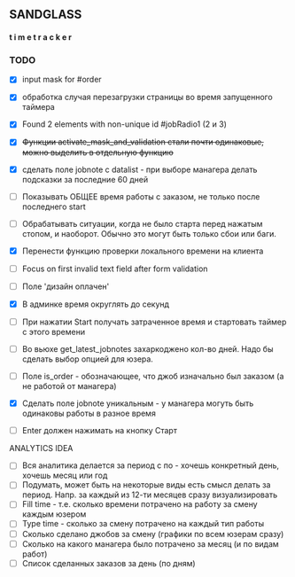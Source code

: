 ## SANDGLASS
#### t i m e t r a c k e r

### TODO

- [x] input mask for #order  
- [x] обработка случая перезагрузки страницы во время запущенного таймера  
- [x] Found 2 elements with non-unique id #jobRadio1 (2 и 3)
- [x] ~~Функции activate_mask_and_validation стали почти одинаковые, можно выделить в отдельную функцию~~
- [x] сделать поле jobnote с datalist - при выборе манагера делать подсказки за последние 60 дней
- [ ] Показывать ОБЩЕЕ время работы с заказом, не только после последнего start
- [ ] Обрабатывать ситуации, когда не было старта перед нажатым стопом, и наоборот. Обычно это могут быть только сбои или баги.
- [x] Перенести функцию проверки локального времени на клиента
- [ ] Focus on first invalid text field after form validation
- [ ] Поле 'дизайн оплачен' 
- [x] В админке время округлять до секунд
- [ ] При нажатии Start получать затраченное время и стартовать таймер с этого времени
- [ ] Во вьюхе get_latest_jobnotes захаркоджено кол-во дней. Надо бы сделать выбор опцией для юзера. 
- [ ] Поле is_order - обозначающее, что джоб изначально был заказом (а не работой от манагера)
- [x] Сделать поле jobnote уникальным - у манагера могуть быть одинаковы работы в разное время
- [ ] Enter должен нажимать на кнопку Старт


ANALYTICS IDEA
- [ ] Вся аналитика делается за период с по - хочешь конкретный день, хочешь месяц или год
- [ ] Подумать, может быть на некоторые виды есть смысл делать за период. Напр. за каждый из 12-ти месяцев сразу визуализировать
- [ ] Fill time - т.е. сколько времени потрачено на работу за смену каждым юзером
- [ ] Type time - сколько за смену потрачено на каждый тип работы
- [ ] Сколько сделано джобов за смену (графики по всем юзерам сразу)
- [ ] Сколько на какого манагера было потрачено за месяц (и по видам работ)
- [ ] Список сделанных заказов за день (по дням)